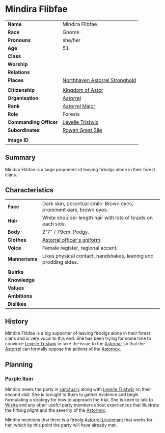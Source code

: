 # Mindira Flibfae

| | |
| --- | --- |
| **Name** | Mindira Flibfae | character.3
| **Race** | Gnome |
| **Pronouns** | she/her |
| **Age** | 51 |
| **Class** | |
| **Worship** | |
| **Relations** | |
| **Places** | [Northhaven Astorrel Stronghold](../places/strongholds/northhaven-astorrel-stronghold.md) |
| | |
| **Citizenship** | [Kingdom of Astor](../civilisations/kingdom-of-astor/kingdom-of-astor.md) |
| **Organisation** | [Astorrel](../organisations/astorrel/astorrel.md) |
| **Rank** | [Astorrel Major](../organisations/astorrel/ranks/astorrel-major.md) |
| **Role** | Forests |
| **Commanding Officer** | [Levelle Tristwix](levelle-tristwix.md) |
| **Subordinates** | [Rowan Great Sile](rowan-great-sile.md) |
|||
| **Image ID** | |

## Summary

Mindira Flibfae is a large proponent of leaving firbolgs alone in their forest clans.

## Characteristics

| | |
| --- | --- |
| **Face** | Dark skin, perpetual smile. Brown eyes, prominent ears, brown eyes. | characteristics.2
| **Hair** | White shoulder length hair with lots of braids on each side. |
| **Body** | 2'7" / 79cm. Podgy. |
| **Clothes** | [Astorrel officer's uniform](../organisations/astorrel/uniforms/astorrel-officers-uniform.md). |
| **Voice** | Female register, regional accent. |
| **Mannerisms** | Likes physical contact, handshakes, leaning and prodding sides. |
| | |
| **Quirks** | |
| **Knowledge** | |
| **Values** | |
| **Ambitions** | |
| **Dislikes** | |

## History

Mindira Flibfae is a big supporter of leaving firbolgs alone in their forest clans and is very vocal to this end. She has been trying for some time to convince [Levelle Tristwix](levelle-tristwix.md) to take the issue to the [Astornar](../organisations/astornar.md) so that the [Astorrel](../organisations/astorrel/astorrel.md) can formally oppose the actions of the [Astornox](../organisations/astornox/astornox.md).

## Planning

### [Purple Rain](../campaigns/purple-rain/purple-rain.md)

Mindira meets the party in [sanctuary](../organisations/astorrel/sanctuary.md) along with [Levelle Tristwix](levelle-tristwix.md) on their second visit. She is brought to them to gather evidence and begin formulating a strategy for how to approach the trial. She is keen to talk to [Wizira](wizira.md) and any other useful party members about experiences that illustrate the firbolg plight and the severity of the [Astornox](../organisations/astornox/astornox.md).

Mindira mentions that there is a firbolg [Astorrel Lieutenant](../organisations/astorrel/ranks/astorrel-lieutenant.md) that works for her, which by this point the party will have already met.
